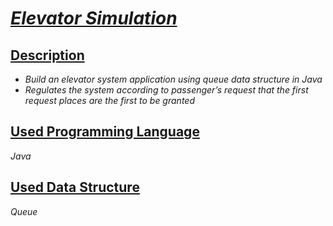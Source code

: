 # <i><b><u>Elevator Simulation</u></b></i>  
## <b><u>Description</u></b>  
- _Build an elevator system application using queue data structure in Java_
- _Regulates the system according to passenger’s request that the first request places are the first to be granted_  
## <b><u>Used Programming Language</u></b>  
 _Java_  
## <b><u>Used Data Structure</u></b>   
  _Queue_  